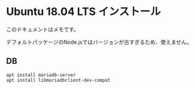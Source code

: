 # Ubuntu 18.04 LTS インストール

このドキュメントはメモです。

デフォルトパッケージのNode.jsではバージョンが古すぎるため、使えません。


## DB

```
apt install mariadb-server
apt install libmariadbclient-dev-compat
```
